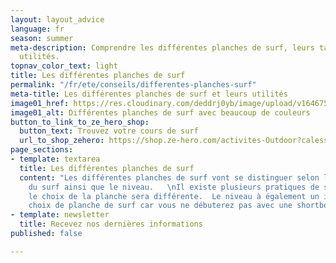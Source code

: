 ```yaml
---
layout: layout_advice
language: fr
season: summer
meta-description: Comprendre les différentes planches de surf, leurs tailles et leurs
  utilités.
topnav_color_text: light
title: Les différentes planches de surf
permalink: "/fr/ete/conseils/differentes-planches-surf"
meta-title: Les différentes planches de surf et leurs utilités
image01_href: https://res.cloudinary.com/deddrj0yb/image/upload/v1646753387/website/Conseil%20/anastasia-hofmann-Vu5bY47zLkg-unsplash_aj4ibr.jpg
image01_alt: Différentes planches de surf avec beaucoup de couleurs
button_to_link_to_ze_hero_shop:
  button_text: Trouvez votre cours de surf
  url_to_shop_zehero: https://shop.ze-hero.com/activites-Outdoor?calessonstype=all&catypegenderlistsummer=all&calessonsactivitytype=Surf&start-date=
page_sections:
- template: textarea
  title: Les différentes planches de surf
  content: "Les différentes planches de surf vont se distinguer selon la pratique
    du surf ainsi que le niveau.   \nIl existe plusieurs pratiques de surf et en fonction,
    le choix de la planche sera différente.  Le niveau à également un impact sur son
    choix de planche de surf car vous ne débuterez pas avec une shortboard."
- template: newsletter
  title: Recevez nos dernières informations
published: false

---
```

